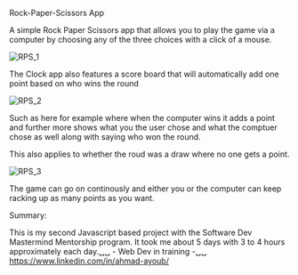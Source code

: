 Rock-Paper-Scissors App

A simple Rock Paper Scissors app that allows you to play the game via a computer by choosing any of the three choices with a click of a mouse.

![RPS_1](https://user-images.githubusercontent.com/107888495/226220200-8a2060dc-96ab-416d-b468-b51af130a85b.png)

The Clock app also features a score board that will automatically add one point based on who wins the round 

![RPS_2](https://user-images.githubusercontent.com/107888495/226220291-46899555-e13e-4a7b-a799-1cd72e29cc27.png)

Such as here for example where when the computer wins it adds a point and further more shows what you the user chose and what the comptuer chose as well along with saying who won the round.

This also applies to whether the roud was a draw where no one gets a point.

![RPS_3](https://user-images.githubusercontent.com/107888495/226220420-62f33e67-c1e5-41c2-82ff-96c65a7c505f.png)

The game can go on continously and either you or the computer can keep racking up as many points as you want.

Summary:

This is my second Javascript based project with the Software Dev Mastermind Mentorship program. It took me about 5 days with 3 to 4 hours approximately each day.␣␣ - Web Dev in training -␣␣
https://www.linkedin.com/in/ahmad-ayoub/
